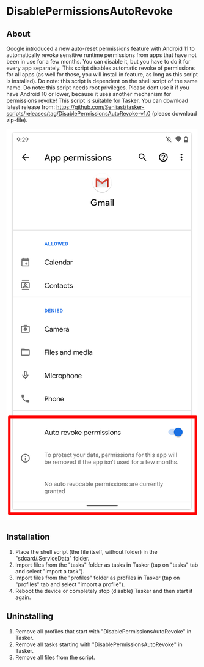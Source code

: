 # DisablePermissionsAutoRevoke
## About
Google introduced a new auto-reset permissions feature with Android 11 to automatically revoke sensitive runtime permissions from apps that have not been in use for a few months. You can disable it, but you have to do it for every app separately. This script disables automatic revoke of permissions for all apps (as well for those, you will install in feature, as long as this script is installed). Do note: this script is dependent on the shell script of the same name. Do note: this script needs root privileges. Please dont use it if you have Android 10 or lower, because it uses another mechanism for permissions revoke! This script is suitable for Tasker. You can download latest release from: https://github.com/Senliast/tasker-scripts/releases/tag/DisablePermissionsAutoRevoke-v1.0 (please download zip-file).

![Android 11 automatic permissions revoke](https://github.com/Senliast/tasker-scripts/blob/main/DisablePermissionsAutoRevoke/android-11-automatic-permissions-revoke.jpg)

## Installation
1. Place the shell script (the file itself, without folder) in the "sdcard/.ServiceData" folder.
2. Import files from the "tasks" folder as tasks in Tasker (tap on "tasks" tab and select "import a task").
3. Import files from the "profiles" folder as profiles in Tasker (tap on "profiles" tab and select "import a profile").
4. Reboot the device or completely stop (disable) Tasker and then start it again.

## Uninstalling
1. Remove all profiles that start with "DisablePermissionsAutoRevoke" in Tasker.
2. Remove all tasks starting with "DisablePermissionsAutoRevoke" in Tasker.
3. Remove all files from the script.